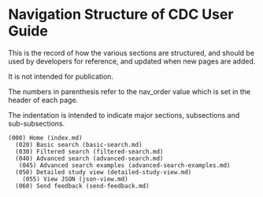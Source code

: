 # Navigation Structure of CDC User Guide

This is the record of how the various sections are structured,
and should be used by developers for reference, and updated when new pages are added.

It is not intended for publication.

The numbers in parenthesis refer to the nav_order value which is set in the header of each page.

The indentation is intended to indicate major sections, subsections and sub-subsections.

```none
(000) Home (index.md)
  (020) Basic search (basic-search.md)
  (030) Filtered search (filtered-search.md)
  (040) Advanced search (advanced-search.md)
   (045) Advanced search examples (advanced-search-examples.md)
  (050) Detailed study view (detailed-study-view.md)
    (055) View JSON (json-view.md)
  (060) Send feedback (send-feedback.md)
```
